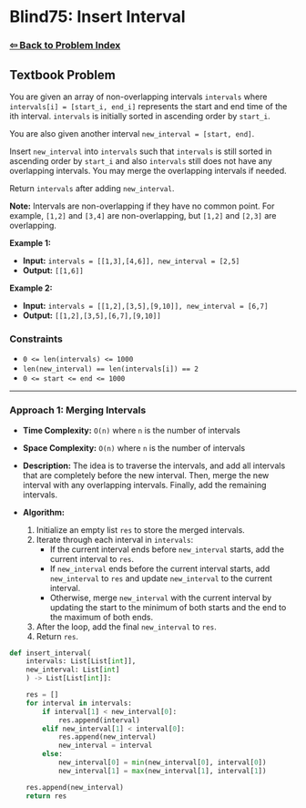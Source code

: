 # Blind75: Insert Interval

### [⇦ Back to Problem Index](../../index.md)

## Textbook Problem

You are given an array of non-overlapping intervals `intervals` where `intervals[i] = [start_i, end_i]` represents the start and end time of the ith interval. `intervals` is initially sorted in ascending order by `start_i`.

You are also given another interval `new_interval = [start, end]`.

Insert `new_interval` into `intervals` such that `intervals` is still sorted in ascending order by `start_i` and also `intervals` still does not have any overlapping intervals. You may merge the overlapping intervals if needed.

Return `intervals` after adding `new_interval`.

**Note:** Intervals are non-overlapping if they have no common point. For example, `[1,2]` and `[3,4]` are non-overlapping, but `[1,2]` and `[2,3]` are overlapping.

**Example 1:**

-   **Input:** `intervals = [[1,3],[4,6]], new_interval = [2,5]`
-   **Output:** `[[1,6]]`

**Example 2:**

-   **Input:** `intervals = [[1,2],[3,5],[9,10]], new_interval = [6,7]`
-   **Output:** `[[1,2],[3,5],[6,7],[9,10]]`

### Constraints

-   `0 <= len(intervals) <= 1000`
-   `len(new_interval) == len(intervals[i]) == 2`
-   `0 <= start <= end <= 1000`

---

### Approach 1: Merging Intervals

-   **Time Complexity:** `O(n)` where `n` is the number of intervals
-   **Space Complexity:** `O(n)` where `n` is the number of intervals
-   **Description:** The idea is to traverse the intervals, and add all intervals that are completely before the new interval. Then, merge the new interval with any overlapping intervals. Finally, add the remaining intervals.
-   **Algorithm:**

    1. Initialize an empty list `res` to store the merged intervals.
    2. Iterate through each interval in `intervals`:
        - If the current interval ends before `new_interval` starts, add the current interval to `res`.
        - If `new_interval` ends before the current interval starts, add `new_interval` to `res` and update `new_interval` to the current interval.
        - Otherwise, merge `new_interval` with the current interval by updating the start to the minimum of both starts and the end to the maximum of both ends.
    3. After the loop, add the final `new_interval` to `res`.
    4. Return `res`.

```python
def insert_interval(
	intervals: List[List[int]],
	new_interval: List[int]
	) -> List[List[int]]:

	res = []
	for interval in intervals:
		if interval[1] < new_interval[0]:
			res.append(interval)
		elif new_interval[1] < interval[0]:
			res.append(new_interval)
			new_interval = interval
		else:
			new_interval[0] = min(new_interval[0], interval[0])
			new_interval[1] = max(new_interval[1], interval[1])

	res.append(new_interval)
	return res
```
